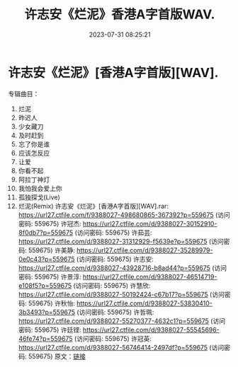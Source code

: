 ﻿---
title: 许志安《烂泥》香港A字首版WAV.
date: 2023-07-31 08:25:21
categories: WAV车载音乐、镜像
tags: 华语中文
---
# 许志安《烂泥》[香港A字首版][WAV].

专辑曲目：
01. 烂泥
02. 昨迟人
03. 少女藏刀
04. 及时赶到
05. 忘了你是谁
06. 应该怎反应
07. 让爱
08. 你看不起
09. 阿拉丁神灯
10. 我怕我会爱上你
11. 孤独探戈(Live)
12. 烂泥(Remix)
许志安《烂泥》[香港A字首版][WAV].rar: https://url27.ctfile.com/f/9388027-498680865-367392?p=559675
(访问密码: 559675)
许冠杰: https://url27.ctfile.com/d/9388027-30152910-8f0db7?p=559675
(访问密码: 559675)
许茹芸: https://url27.ctfile.com/d/9388027-31312929-f5639e?p=559675
(访问密码: 559675)
许美静: https://url27.ctfile.com/d/9388027-35289979-0e0c43?p=559675
(访问密码: 559675)
许志安: https://url27.ctfile.com/d/9388027-43928716-b8ad44?p=559675
(访问密码: 559675)
许景淳: https://url27.ctfile.com/d/9388027-46514719-e108f5?p=559675
(访问密码: 559675)
许慧欣: https://url27.ctfile.com/d/9388027-50192424-c67b17?p=559675
(访问密码: 559675)
许秋怡: https://url27.ctfile.com/d/9388027-53830410-3b3493?p=559675
(访问密码: 559675)
许哲珮: https://url27.ctfile.com/d/9388027-55270377-4632c1?p=559675
(访问密码: 559675)
许廷铿: https://url27.ctfile.com/d/9388027-55545696-46fe74?p=559675
(访问密码: 559675)
许冠英: https://url27.ctfile.com/d/9388027-56746414-2497df?p=559675
(访问密码: 559675)
原文：[链接](https://blog.sina.com.cn/s/blog_1647c7e76010312wd.html)